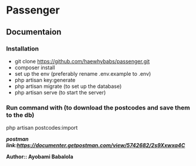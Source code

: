 # Passenger

## Documentaion

### Installation
* git clone https://github.com/haewhybabs/passenger.git
* composer install
* set up the env (preferably rename .env.example  to .env)
* php artisan key:generate
* php artisan migrate (to set up the database)
* php artisan serve (to start the server)



### Run command with (to download the postcodes and save them to the db)
php artisan postcodes:import




***postman link:https://documenter.getpostman.com/view/5742682/2s9Xxwxa4C***


**Author:: Ayobami Babalola**
